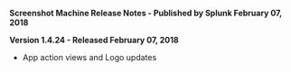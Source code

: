 **Screenshot Machine Release Notes - Published by Splunk February 07, 2018**


**Version 1.4.24 - Released February 07, 2018**

* App action views and Logo updates